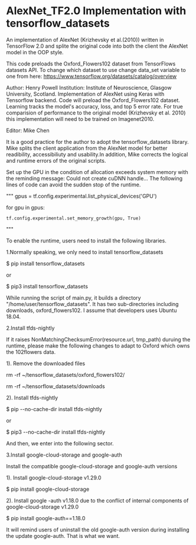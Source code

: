 # AlexNet_TF2.0 Implementation with tensorflow_datasets

An implementation of AlexNet (Krizhevsky et al.(2010)) written in TensorFlow 2.0 and splite the original code
into both the client the AlexNet model in the OOP style.

This code preloads the Oxford_Flowers102 dataset from TensorFlows datasets API. To change which dataset to use
change data_set variable to one from here: https://www.tensorflow.org/datasets/catalog/overview

Author: Henry Powell
Institution: Institute of Neuroscience, Glasgow University, Scotland.
Implementation of AlexNet using Keras with Tensorflow backend. Code will preload the Oxford_Flowers102 dataset.
Learning tracks the model's accuracy, loss, and top 5 error rate. For true comparision of performance to the original
model (Krizhevsky et al. 2010) this implementation will need to be trained on Imagenet2010.

Editor: Mike Chen

It is a good practice for the author to adopt the tensorflow_datasets library. Mike splits the client application from 
the AlexNet model for better readibility, accessibiliuty and usability.In addition, Mike corrects the logical and 
runtime errors of the original scripts. 

Set up the GPU in the condition of allocation exceeds system memory with the reminding message: Could not create cuDNN 
handle... The following lines of code can avoid the sudden stop of the runtime. 

"""
gpus = tf.config.experimental.list_physical_devices('GPU')

for gpu in gpus:

    tf.config.experimental.set_memory_growth(gpu, True)   
"""

To enable the runtime, users need to install the following libraries. 

1.Normally speaking, we only need to install tensorflow_datasets

$ pip install tensorflow_datasets

or 

$ pip3 install tensorflow_datasets

While running the script of main.py, it builds a directory "/home/user/tensorflow_datasets". It has two sub-directories 
including downloads, oxford_flowers102. I assume that developers uses Ubuntu 18.04. 


2.Install tfds-nightly

If it raises NonMatchingChecksumError(resource.url, tmp_path) duruing the runtime, please make the following changes to 
adapt to Oxford which owns the 102flowers data. 

1). Remove the downloaded files

rm -rf ~/tensorflow_datasets/oxford_flowers102/

rm -rf ~/tensorflow_datasets/downloads

2). Install tfds-nightly

$ pip --no-cache-dir install tfds-nightly

or 

$ pip3 --no-cache-dir install tfds-nightly

And then, we enter into the following sector. 


3.Install google-cloud-storage and google-auth

Install the compatible google-cloud-storage and google-auth versions

1). Install google-cloud-storage v1.29.0

$ pip install google-cloud-storage

2). Install google -auth v1.18.0 due to the conflict of internal components 
of google-cloud-storage v1.29.0

$ pip install google-auth==1.18.0

It will remind users of uninstall the old google-auth version during installing
the update google-auth. That is what we want.



